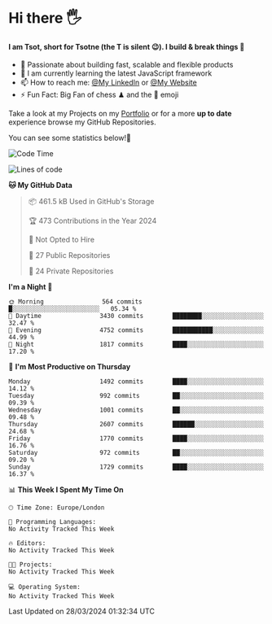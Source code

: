 # Hi there :raised_hand_with_fingers_splayed:
#### I am Tsot, short for Tsotne (the T is silent :wink:). I build & break things :space_invader:
- :telescope: Passionate about building fast, scalable and flexible products
- :seedling: I am currently learning the latest JavaScript framework 
- :mailbox: How to reach me: [@My LinkedIn](https://www.linkedin.com/in/tsotne-gvadzabia/) or [@My Website](https://tsotne.co.uk/contact)
- :zap: Fun Fact: Big Fan of chess ♟ and the 👾 emoji

Take a look at my Projects on my [Portfolio](https://tsotne.co.uk/) or for a more **up to date** experience browse my GitHub Repositories.

You can see some statistics below!:space_invader:
<!--START_SECTION:waka-->
![Code Time](http://img.shields.io/badge/Code%20Time-761%20hrs%202%20mins-blue)

![Lines of code](https://img.shields.io/badge/From%20Hello%20World%20I%27ve%20Written-4.8%20million%20lines%20of%20code-blue)

**🐱 My GitHub Data** 

> 📦 461.5 kB Used in GitHub's Storage 
 > 
> 🏆 473 Contributions in the Year 2024
 > 
> 🚫 Not Opted to Hire
 > 
> 📜 27 Public Repositories 
 > 
> 🔑 24 Private Repositories 
 > 
**I'm a Night 🦉** 

```text
🌞 Morning                564 commits         █░░░░░░░░░░░░░░░░░░░░░░░░   05.34 % 
🌆 Daytime                3430 commits        ████████░░░░░░░░░░░░░░░░░   32.47 % 
🌃 Evening                4752 commits        ███████████░░░░░░░░░░░░░░   44.99 % 
🌙 Night                  1817 commits        ████░░░░░░░░░░░░░░░░░░░░░   17.20 % 
```
📅 **I'm Most Productive on Thursday** 

```text
Monday                   1492 commits        ████░░░░░░░░░░░░░░░░░░░░░   14.12 % 
Tuesday                  992 commits         ██░░░░░░░░░░░░░░░░░░░░░░░   09.39 % 
Wednesday                1001 commits        ██░░░░░░░░░░░░░░░░░░░░░░░   09.48 % 
Thursday                 2607 commits        ██████░░░░░░░░░░░░░░░░░░░   24.68 % 
Friday                   1770 commits        ████░░░░░░░░░░░░░░░░░░░░░   16.76 % 
Saturday                 972 commits         ██░░░░░░░░░░░░░░░░░░░░░░░   09.20 % 
Sunday                   1729 commits        ████░░░░░░░░░░░░░░░░░░░░░   16.37 % 
```


📊 **This Week I Spent My Time On** 

```text
🕑︎ Time Zone: Europe/London

💬 Programming Languages: 
No Activity Tracked This Week

🔥 Editors: 
No Activity Tracked This Week

🐱‍💻 Projects: 
No Activity Tracked This Week

💻 Operating System: 
No Activity Tracked This Week
```


 Last Updated on 28/03/2024 01:32:34 UTC
<!--END_SECTION:waka-->
